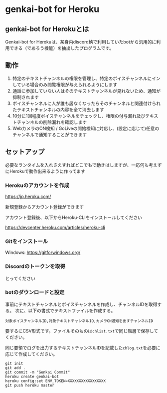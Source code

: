# genkai-bot for Heroku
## genkai-bot for Herokuとは
Genkai-bot for Herokuは、某身内discord鯖で利用していたbotから汎用的に利用できる（であろう機能）を抽出したプログラムです。

## 動作
1. 特定のテキストチャンネルの権限を管理し、特定のボイスチャンネルにインしている場合のみ閲覧権限が与えられるようにします
1. 通話に参加していない人はそのテキストチャンネルが見れないため、通知が抑制されます
1. ボイスチャンネルに人が誰も居なくなったらそのチャンネルと関連付けられたテキストチャンネルの内容を全て消去します
1. 10分に1回程度ボイスチャンネルをチェックし、権限の付与漏れ及びテキストチャンネルの削除漏れを確認します
1. WebカメラのON検知 / GoLiveの開始検知に対応し、(設定に応じて)任意のチャンネルで通知することができます

## セットアップ
必要なランタイムを入れさえすればどこでもで動きはしますが、一応何も考えずにHerokuで動作出来るように作ってます
### Herokuのアカウントを作成
https://jp.heroku.com/

新規登録からアカウント登録ができます

アカウント登録後、以下からHeroku-CLIをインストールしてください

https://devcenter.heroku.com/articles/heroku-cli

### Gitをインストール
Windows: https://gitforwindows.org/

### Discordのトークンを取得
とってください

### botのダウンロードと設定
事前にテキストチャンネルとボイスチャンネルを作成し、チャンネルIDを取得する。
次に、以下の書式でテキストファイルを作成する。
```
対象ボイスチャンネルID,対象テキストチャンネルID,カメラON通知を出すチャンネルID
```
要するにCSV形式です。ファイルそのものは```chlist.txt```で同じ階層で保存してください。

同じ要領でログを出力するテキストチャンネルIDを記載した```chlog.txt```を必要に応じて作成してください。

```
git init
git add .
git commit -m "Genkai Commit"
heroku create genkai-bot
heroku config:set ENV_TOKEN=XXXXXXXXXXXXXXXXX
git push heroku master
```